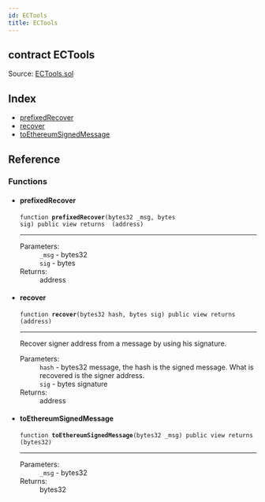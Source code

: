 ```yaml
---
id: ECTools
title: ECTools
---
```


<div class="contract-doc"><div class="contract"><h2 class="contract-header"><span class="contract-kind">contract</span> ECTools</h2><div class="source">Source: <a href="git+https://github.com/DecenterApps/MatchChannels/blob/v1.0.0/contracts/ECTools.sol" target="_blank">ECTools.sol</a></div></div><div class="index"><h2>Index</h2><ul><li><a href="ECTools.html#prefixedRecover">prefixedRecover</a></li><li><a href="ECTools.html#recover">recover</a></li><li><a href="ECTools.html#toEthereumSignedMessage">toEthereumSignedMessage</a></li></ul></div><div class="reference"><h2>Reference</h2><div class="functions"><h3>Functions</h3><ul><li><div class="item function"><span id="prefixedRecover" class="anchor-marker"></span><h4 class="name">prefixedRecover</h4><div class="body"><code class="signature">function <strong>prefixedRecover</strong><span>(bytes32 _msg, bytes sig) </span><span>public </span><span>view </span><span>returns  (address) </span></code><hr/><dl><dt><span class="label-parameters">Parameters:</span></dt><dd><div><code>_msg</code> - bytes32</div><div><code>sig</code> - bytes</div></dd><dt><span class="label-return">Returns:</span></dt><dd>address</dd></dl></div></div></li><li><div class="item function"><span id="recover" class="anchor-marker"></span><h4 class="name">recover</h4><div class="body"><code class="signature">function <strong>recover</strong><span>(bytes32 hash, bytes sig) </span><span>public </span><span>view </span><span>returns  (address) </span></code><hr/><div class="description"><p>Recover signer address from a message by using his signature.</p></div><dl><dt><span class="label-parameters">Parameters:</span></dt><dd><div><code>hash</code> - bytes32 message, the hash is the signed message. What is recovered is the signer address.</div><div><code>sig</code> - bytes signature</div></dd><dt><span class="label-return">Returns:</span></dt><dd>address</dd></dl></div></div></li><li><div class="item function"><span id="toEthereumSignedMessage" class="anchor-marker"></span><h4 class="name">toEthereumSignedMessage</h4><div class="body"><code class="signature">function <strong>toEthereumSignedMessage</strong><span>(bytes32 _msg) </span><span>public </span><span>view </span><span>returns  (bytes32) </span></code><hr/><dl><dt><span class="label-parameters">Parameters:</span></dt><dd><div><code>_msg</code> - bytes32</div></dd><dt><span class="label-return">Returns:</span></dt><dd>bytes32</dd></dl></div></div></li></ul></div></div></div>
